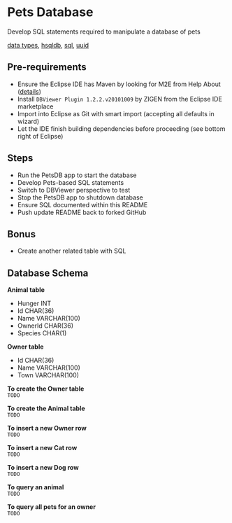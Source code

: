 # Pets Database
Develop SQL statements required to manipulate a database of pets<br>

[data types](https://www.w3schools.com/sql/sql_datatypes.asp),
[hsqldb](http://hsqldb.org/),
[sql](https://www.w3schools.com/sql/),
[uuid](https://www.uuidgenerator.net/)

## Pre-requirements
* Ensure the Eclipse IDE has Maven by looking for M2E from Help About ([details](https://www.vogella.com/tutorials/EclipseMaven/article.html))
* Install `DBViewer Plugin 1.2.2.v20101009` by ZIGEN from the Eclipse IDE marketplace
* Import into Eclipse as Git with smart import (accepting all defaults in wizard)
* Let the IDE finish building dependencies before proceeding (see bottom right of Eclipse)

## Steps
* Run the PetsDB app to start the database
* Develop Pets-based SQL statements
* Switch to DBViewer perspective to test
* Stop the PetsDB app to shutdown database
* Ensure SQL documented within this README
* Push update README back to forked GitHub

## Bonus
* Create another related table with SQL

## Database Schema

**Animal table**
 - Hunger INT
 - Id CHAR(36)
 - Name VARCHAR(100)
 - OwnerId CHAR(36)
 - Species CHAR(1)

**Owner table**
 - Id CHAR(36)
 - Name VARCHAR(100)
 - Town VARCHAR(100)
 
**To create the Owner table**<br>
`TODO`

**To create the Animal table**<br>
`TODO`

**To insert a new Owner row**<br>
`TODO`

**To insert a new Cat row**<br>
`TODO`

**To insert a new Dog row**<br>
`TODO`

**To query an animal**<br>
`TODO`

**To query all pets for an owner**<br>
`TODO`